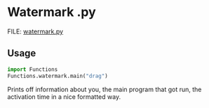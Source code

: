 # Watermark .py

FILE: [watermark.py](../Program/watermark.py)

## Usage

```py
import Functions
Functions.watermark.main("drag")
```

Prints off information about you, the main program that got run, the activation time in a nice formatted way.
